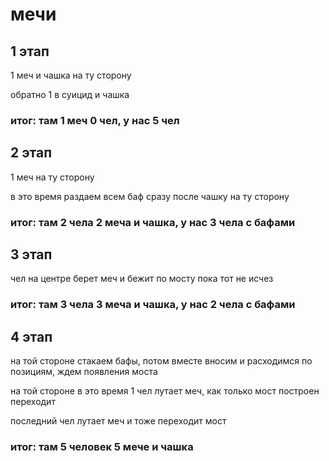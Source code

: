 # мечи

## 1 этап

1 меч и чашка на ту сторону

обратно 1 в суицид и чашка

### итог: там 1 меч 0 чел, у нас 5 чел

## 2 этап

1 меч на ту сторону

в это время раздаем всем баф сразу после чашку на ту сторону

### итог: там 2 чела 2 меча и чашка, у нас 3 чела с бафами

## 3 этап

чел на центре берет меч и бежит по мосту пока тот не исчез

### итог: там 3 чела 3 меча и чашка, у нас 2 чела с бафами

## 4 этап

на той стороне стакаем бафы, потом вместе вносим и расходимся по позициям, ждем появления моста

на той стороне в это время 1 чел лутает меч, как только мост построен переходит

последний чел лутает меч и тоже переходит мост

### итог: там 5 человек 5 мече и чашка
